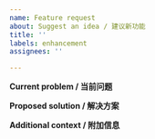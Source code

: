 ```yaml
---
name: Feature request
about: Suggest an idea / 建议新功能
title: ''
labels: enhancement
assignees: ''

---
```


**Current problem / 当前问题**

**Proposed solution / 解决方案**

**Additional context / 附加信息**
